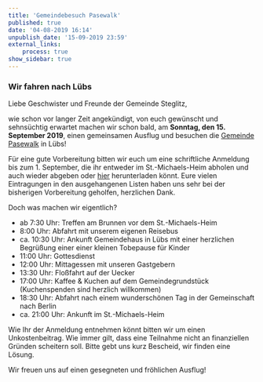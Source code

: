 ```yaml
---
title: 'Gemeindebesuch Pasewalk'
published: true
date: '04-08-2019 16:14'
unpublish_date: '15-09-2019 23:59'
external_links:
    process: true
show_sidebar: true
---
```


### Wir fahren nach Lübs

Liebe Geschwister und Freunde der Gemeinde Steglitz,

wie schon vor langer Zeit angekündigt, von euch gewünscht und sehnsüchtig erwartet machen wir schon bald, am **Sonntag, den 15. September 2019**, einen gemeinsamen Ausflug und besuchen die [Gemeinde Pasewalk](https://www.johannische-kirche.org/de/06_gemeinden/21_pasewalk/index.php) in Lübs!

Für eine gute Vorbereitung bitten wir euch um eine schriftliche Anmeldung bis zum 1. September, die ihr entweder im St.-Michaels-Heim abholen und auch wieder abgeben oder [hier](https://cloud.johannische-kirche.org/index.php/s/yo2sAzgFqSdFFtW) herunterladen könnt. Eure vielen Eintragungen in den ausgehangenen Listen haben uns sehr bei der bisherigen Vorbereitung geholfen, herzlichen Dank.

Doch was machen wir eigentlich?
* ab 7:30 Uhr: Treffen am Brunnen vor dem St.-Michaels-Heim
* 8:00 Uhr: Abfahrt mit unserem eigenen Reisebus
* ca. 10:30 Uhr: Ankunft Gemeindehaus in Lübs mit einer herzlichen Begrüßung einer einer kleinen Tobepause für Kinder
* 11:00 Uhr: Gottesdienst
* 12:00 Uhr: Mittagessen mit unseren Gastgebern
* 13:30 Uhr: Floßfahrt auf der Uecker
* 17:00 Uhr: Kaffee & Kuchen auf dem Gemeindegrundstück (Kuchenspenden sind herzlich willkommen)
* 18:30 Uhr: Abfahrt nach einem wunderschönen Tag in der Gemeinschaft nach Berlin
* ca. 21:00 Uhr: Ankunft im St.-Michaels-Heim

Wie Ihr der Anmeldung entnehmen könnt bitten wir um einen Unkostenbeitrag. Wie immer gilt, dass eine Teilnahme nicht an finanziellen Gründen scheitern soll. Bitte gebt uns kurz Bescheid, wir finden eine Lösung.

Wir freuen uns auf einen gesegneten und fröhlichen Ausflug!